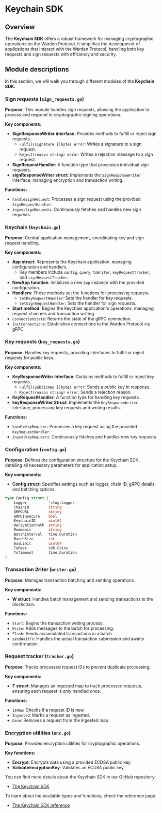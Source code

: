 ﻿---
sidebar_position: 3
---

# Keychain SDK

## Overview

The **Keychain SDK** offers a robust framework for managing cryptographic operations on the Warden Protocol. It simplifies the development of applications that interact with the Warden Protocol, handling both key requests and sign requests with efficiency and security.

## Module descriptions

In this section, we will walk you through different modules of the **Keychain SDK.**

### Sign requests (`sign_requests.go`)

**Purpose**: This module handles sign requests, allowing the application to process and respond to cryptographic signing operations.

**Key components:**

- **SignResponseWriter interface**: Provides methods to fulfill or reject sign requests.
  - `Fulfil(signature []byte) error`: Writes a signature to a sign request.
  - `Reject(reason string) error`: Writes a rejection message to a sign request.
- **SignRequestHandler**: A function type that processes individual sign requests.
- **signResponseWriter struct**: Implements the `SignResponseWriter` interface, managing encryption and transaction writing.

**Functions:**

- `handleSignRequest`: Processes a sign request using the provided `SignRequestHandler`.
- `ingestSignRequests`: Continuously fetches and handles new sign requests.

### Keychain (`keychain.go`)

**Purpose**: Central application management, coordinating key and sign request handling.

**Key components:**

- **App struct**: Represents the Keychain application, managing configuration and handlers.
  - Key members include `config`, `query`, `txWriter`, `keyRequestTracker`, and `signRequestTracker`.
- **NewApp function**: Initializes a new `App` instance with the provided configuration.
- **Handlers**: These methods set the functions for processing requests.
  - `SetKeyRequestHandler`: Sets the handler for key requests.
  - `SetSignRequestHandler`: Sets the handler for sign requests.
- **Start method**: Begins the Keychain application's operations, managing request channels and transaction writing.
- `ConnectionState`: Returns the state of the gRPC connection.
- `initConnections`: Establishes connections to the Warden Protocol via gRPC.

### Key requests (`key_requests.go`)

**Purpose**: Handles key requests, providing interfaces to fulfill or reject requests for public keys.

**Key components:**

- **KeyResponseWriter Interface**: Contains methods to fulfill or reject key requests.
  - `Fulfil(publicKey []byte) error`: Sends a public key in response.
  - `Reject(reason string) error`: Sends a rejection reason.
- **KeyRequestHandler**: A function type for handling key requests.
- **keyResponseWriter Struct**: Implements the `KeyResponseWriter` interface, processing key requests and writing results.

**Functions:**

- `handleKeyRequest`: Processes a key request using the provided `KeyRequestHandler`.
- `ingestKeyRequests`: Continuously fetches and handles new key requests.

### Configuration (`config.go`)

**Purpose**: Defines the configuration structure for the Keychain SDK, detailing all necessary parameters for application setup.

**Key components:**

- **Config struct**: Specifies settings such as logger, chain ID, gRPC details, and batching options.

```go
type Config struct {
    Logger          *slog.Logger
    ChainID         string
    GRPCURL         string
    GRPCInsecure    bool
    KeychainID      uint64
    DerivationPath  string
    Mnemonic        string
    BatchInterval   time.Duration
    BatchSize       int
    GasLimit        uint64
    TxFees          sdk.Coins
    TxTimeout       time.Duration
}
```

### Transaction 2riter (`writer.go`)

**Purpose**: Manages transaction batching and sending operations.

**Key components:**

- **W struct**: Handles batch management and sending transactions to the blockchain.

**Functions:**

- `Start`: Begins the transaction writing process.
- `Write`: Adds messages to the batch for processing.
- `Flush`: Sends accumulated transactions in a batch.
- `sendWaitTx`: Handles the actual transaction submission and awaits confirmation.

### Request tracker (`tracker.go`)

**Purpose**: Tracks processed request IDs to prevent duplicate processing.

**Key components:**

- **T struct**: Manages an ingested map to track processed requests, ensuring each request is only handled once.

**Functions:**

- `IsNew`: Checks if a request ID is new.
- `Ingested`: Marks a request as ingested.
- `Done`: Removes a request from the ingested map.

### Encryption utilities (`enc.go`)

**Purpose**: Provides encryption utilities for cryptographic operations.

**Key functions:**

- **Encrypt**: Encrypts data using a provided ECDSA public key.
- **ValidateEncryptionKey**: Validates an ECDSA public key.

You can find more details about the Keychain SDK in our GitHub repository:

- [The Keychain SDK](https://github.com/warden-protocol/wardenprotocol/tree/main/keychain-sdk)

To learn about the available types and functions, check the reference page:

- [The Keychain SDK reference](https://pkg.go.dev/github.com/warden-protocol/wardenprotocol/keychain-sdk)
